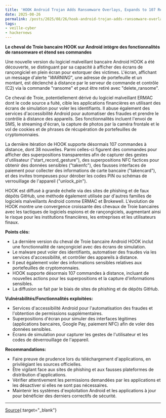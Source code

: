 ```yaml
---
title: 'HOOK Android Trojan Adds Ransomware Overlays, Expands to 107 Remote Commands'
date: 2025-08-26
permalink: /posts/2025/08/26/hook-android-trojan-adds-ransomware-overlays-expands-to-107-remote-commands/
tags:
- veille-cyber
- hackernews
---
```

**Le cheval de Troie bancaire HOOK sur Android intègre des fonctionnalités de ransomware et étend ses commandes**

Une nouvelle version du logiciel malveillant bancaire Android HOOK a été découverte, se distinguant par sa capacité à afficher des écrans de rançongiciel en plein écran pour extorquer des victimes. L'écran, affichant un message d'alerte "*WARNING*", une adresse de portefeuille et un montant, est déclenché à distance par le serveur de commande et contrôle (C2) via la commande "ransome" et peut être retiré avec "delete_ransome".

Ce cheval de Troie, potentiellement dérivé du logiciel malveillant ERMAC dont le code source a fuité, cible les applications financières en utilisant des écrans de simulation pour voler les identifiants. Il abuse également des services d'accessibilité Android pour automatiser des fraudes et prendre le contrôle à distance des appareils. Ses fonctionnalités incluent l'envoi de SMS, le streaming d'écran, la capture de photos par la caméra frontale et le vol de cookies et de phrases de récupération de portefeuilles de cryptomonnaies.

La dernière itération de HOOK supporte désormais 107 commandes à distance, dont 38 nouvelles. Parmi celles-ci figurent des commandes pour afficher des superpositions transparentes afin de capturer des gestes d'utilisateur ("start_record_gesture"), des superpositions NFC factices pour obtenir des données sensibles ("takenfc"), des fausses interfaces de paiement pour collecter des informations de carte bancaire ("takencard"), et des invites trompeuses pour dérober les codes PIN ou schémas de verrouillage de l'appareil ("unlock_pin").

HOOK est diffusé à grande échelle via des sites de phishing et de faux dépôts GitHub, une méthode également utilisée par d'autres familles de logiciels malveillants Android comme ERMAC et Brokewell. L'évolution de HOOK montre une convergence croissante des chevaux de Troie bancaires avec les tactiques de logiciels espions et de rançongiciels, augmentant ainsi le risque pour les institutions financières, les entreprises et les utilisateurs finaux.

**Points clés:**

*   La dernière version du cheval de Troie bancaire Android HOOK inclut une fonctionnalité de rançongiciel avec des écrans de simulation.
*   Le malware peut voler des identifiants, automatiser des fraudes via les services d'accessibilité, et contrôler des appareils à distance.
*   Il peut également voler des informations sensibles relatives aux portefeuilles de cryptomonnaies.
*   HOOK supporte désormais 107 commandes à distance, incluant de nouvelles actions pour les superpositions et la capture d'informations sensibles.
*   La diffusion se fait par le biais de sites de phishing et de dépôts GitHub.

**Vulnérabilités/Fonctionnalités exploitées:**

*   Services d'accessibilité Android pour l'automatisation des fraudes et l'obtention de permissions supplémentaires.
*   Superpositions d'écran pour simuler des interfaces légitimes (applications bancaires, Google Pay, paiement NFC) afin de voler des données sensibles.
*   Écrans de simulation pour capturer les gestes de l'utilisateur et les codes de déverrouillage de l'appareil.

**Recommandations:**

*   Faire preuve de prudence lors du téléchargement d'applications, en privilégiant les sources officielles.
*   Être vigilant face aux sites de phishing et aux fausses plateformes de distribution d'applications.
*   Vérifier attentivement les permissions demandées par les applications et les désactiver si elles ne sont pas nécessaires.
*   Maintenir les systèmes d'exploitation Android et les applications à jour pour bénéficier des derniers correctifs de sécurité.

---
[Source](https://thehackernews.com/2025/08/hook-android-trojan-adds-ransomware.html){:target="_blank"}
